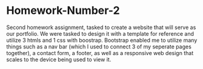 # Homework-Number-2
Second homework assignment, tasked to create a website that will serve as our portfolio. We were tasked to design it with a template for reference and utilize 3 htmls and 1 css with boostrap. Bootstrap enabled me to utilize many things such as a nav bar (which I used to connect 3 of my seperate pages together), a contact form, a footer, as well as a responsive web design that scales to the device being used to view it.
